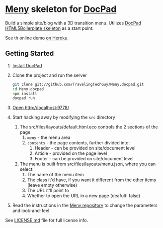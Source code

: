 # [Meny](https://github.com/hakimel/Meny) skeleton for [DocPad](https://github.com/bevry/docpad)
Build a simple site/blog with a 3D transition menu. Utilizes [DocPad HTML5Boilerplate skeleton](https://github.com/docpad/html5-boilerplate.docpad) as a start point.

See th online demo [on Heroku](http://meny.herokuapp.com/).


## Getting Started

1. [Install DocPad](https://github.com/bevry/docpad)

1. Clone the project and run the server

	``` bash
	git clone git://github.com/TravelingTechGuy/Meny.docpad.git
	cd Meny.docpad
	npm install
	docpad run
	```

1. [Open http://localhost:9778/](http://localhost:9778/)

1. Start hacking away by modifying the `src` directory
	1. The src/files/layouts/default.html.eco controls the 2 sections of the page
		1. `meny` - the menu area
		2. `contents` - the page contents, further divided into:
			1. Header - can be provided on site/document level
			2. Article - provided on the page level
			3. Footer - can be provided on site/document level
	2. The menu is built from src/files/layouts/menu.json, where you can select:
		1. The name of the menu item
		2. The class it'd have, if you want it different from the other items (leave empty otherwise)
		3. The URL it'll point to
		4. Whether to open the URL in a new page (deafult: false)
2. Read the instructions in the [Meny repository](https://github.com/hakimel/Meny) to change the parameters and look-and-feel.

See [LICENSE.md](https://github.com/TravelingTechGuy/Meny.docpad/blob/master/LICENSE.md) file for full license info.